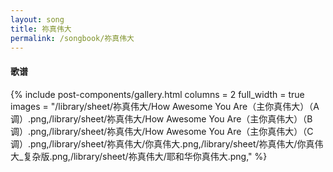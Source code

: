 ```yaml
---
layout: song
title: 祢真伟大
permalink: /songbook/祢真伟大
---
```


#### 歌谱

{% include post-components/gallery.html
    columns = 2
    full_width = true
    images = "/library/sheet/祢真伟大/How Awesome You Are（主你真伟大）（A调）.png,/library/sheet/祢真伟大/How Awesome You Are（主你真伟大）（B调）.png,/library/sheet/祢真伟大/How Awesome You Are（主你真伟大）（C调）.png,/library/sheet/祢真伟大/你真伟大.png,/library/sheet/祢真伟大/你真伟大_复杂版.png,/library/sheet/祢真伟大/耶和华你真伟大.png,"
%}
